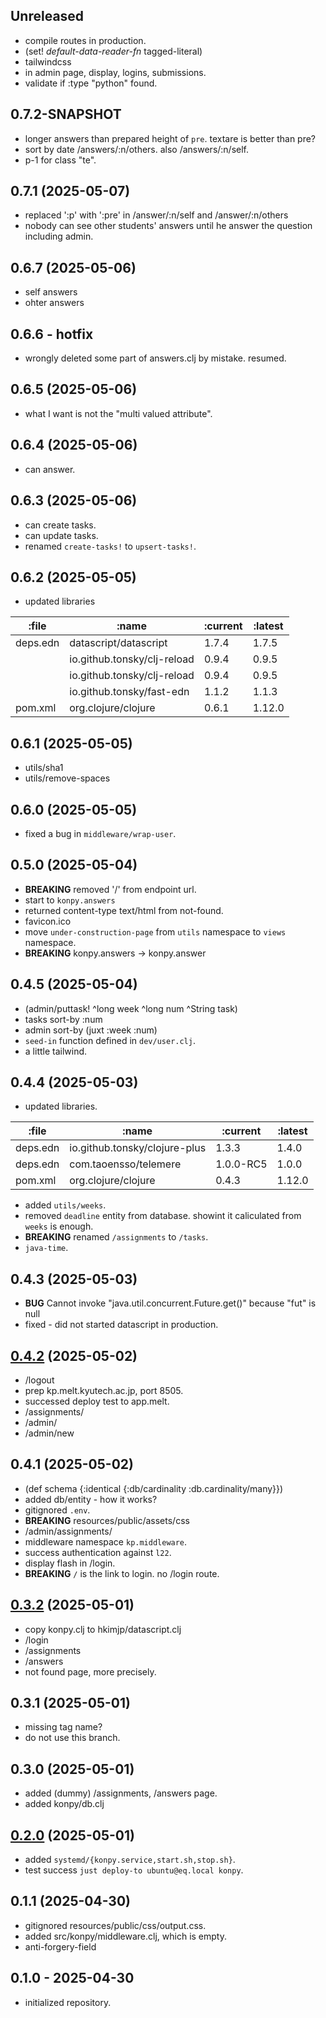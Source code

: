 ## Unreleased

- compile routes in production.
- (set! *default-data-reader-fn* tagged-literal)
- tailwindcss
- in admin page, display, logins, submissions.
- validate if :type "python" found.

## 0.7.2-SNAPSHOT

- longer answers than prepared height of `pre`. textare is better than pre?
- sort by date /answers/:n/others. also /answers/:n/self.
- p-1 for class "te".

## 0.7.1 (2025-05-07)

- replaced ':p' with ':pre' in /answer/:n/self and /answer/:n/others
- nobody can see other students' answers until he answer the question
  including admin.

## 0.6.7 (2025-05-06)

- self answers
- ohter answers

## 0.6.6 - hotfix

- wrongly deleted some part of answers.clj by mistake. resumed.

## 0.6.5 (2025-05-06)

- what I want is not the "multi valued attribute".

## 0.6.4 (2025-05-06)

- can answer.

## 0.6.3 (2025-05-06)

- can create tasks.
- can update tasks.
- renamed `create-tasks!` to `upsert-tasks!`.

## 0.6.2 (2025-05-05)

- updated libraries

| :file    | :name                       | :current | :latest |
|--------- | --------------------------- | -------- | --------|
| deps.edn | datascript/datascript       | 1.7.4    | 1.7.5   |
|          | io.github.tonsky/clj-reload | 0.9.4    | 0.9.5   |
|          | io.github.tonsky/clj-reload | 0.9.4    | 0.9.5   |
|          | io.github.tonsky/fast-edn   | 1.1.2    | 1.1.3   |
| pom.xml  | org.clojure/clojure         | 0.6.1    | 1.12.0  |


## 0.6.1 (2025-05-05)

- utils/sha1
- utils/remove-spaces

## 0.6.0 (2025-05-05)

- fixed a bug in `middleware/wrap-user`.

## 0.5.0 (2025-05-04)

- **BREAKING** removed '/' from endpoint url.
- start to `konpy.answers`
- returned content-type text/html from not-found.
- favicon.ico
- move `under-construction-page` from `utils` namespace to `views` namespace.
- **BREAKING** konpy.answers -> konpy.answer

## 0.4.5 (2025-05-04)

- (admin/puttask! ^long week ^long num ^String task)
- tasks sort-by :num
- admin sort-by (juxt :week :num)
- `seed-in` function defined in `dev/user.clj`.
- a little tailwind.

## 0.4.4 (2025-05-03)

- updated libraries.

| :file    | :name                         | :current  | :latest |
|--------- | ------------------------------| --------- | --------|
| deps.edn | io.github.tonsky/clojure-plus | 1.3.3     | 1.4.0   |
| deps.edn | com.taoensso/telemere         | 1.0.0-RC5 | 1.0.0   |
| pom.xml  | org.clojure/clojure           | 0.4.3     | 1.12.0  |

- added `utils/weeks`.
- removed `deadline` entity from database.
  showint it caliculated from `weeks` is enough.
- **BREAKING** renamed `/assignments` to `/tasks`.
- `java-time`.

## 0.4.3 (2025-05-03)

- **BUG** Cannot invoke "java.util.concurrent.Future.get()" because "fut" is null
- fixed - did not started datascript in production.

## [0.4.2] (2025-05-02)

- /logout
- prep kp.melt.kyutech.ac.jp, port 8505.
- successed deploy test to app.melt.
- /assignments/
- /admin/
- /admin/new

## 0.4.1 (2025-05-02)

- (def schema {:identical {:db/cardinality :db.cardinality/many}})
- added db/entity - how it works?
- gitignored `.env`.
- **BREAKING** resources/public/assets/css
- /admin/assignments/
- middleware namespace `kp.middleware`.
- success authentication against `l22`.
- display flash in /login.
- **BREAKING** `/` is the link to login. no /login route.

## [0.3.2] (2025-05-01)

- copy konpy.clj to hkimjp/datascript.clj
- /login
- /assignments
- /answers
- not found page, more precisely.

## 0.3.1 (2025-05-01)

- missing tag name?
- do not use this branch.

## 0.3.0 (2025-05-01)

- added (dummy) /assignments, /answers page.
- added konpy/db.clj

## [0.2.0] (2025-05-01)

- added `systemd/{konpy.service,start.sh,stop.sh}`.
- test success `just deploy-to ubuntu@eq.local konpy`.

## 0.1.1 (2025-04-30)

- gitignored resources/public/css/output.css.
- added src/konpy/middleware.clj, which is empty.
- anti-forgery-field

## 0.1.0 - 2025-04-30

- initialized repository.

[0.4.2]: https://github.com/hkimjp/konpy/compare/0.3.2...0.4.2
[0.3.2]: https://github.com/hkimjp/konpy/compare/0.2.0...0.3.2
[0.2.0]: https://github.com/hkimjp/konpy/compare/0.1.0...0.2.0
